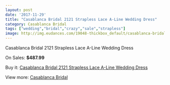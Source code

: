 ```yaml
---
layout: post
date: '2017-11-29'
title: "Casablanca Bridal 2121 Strapless Lace A-Line Wedding Dress"
category: Casablanca Bridal
tags: ["wedding","bridal","crazy","sale","strapless"]
image: http://img.eudances.com/19048-thickbox_default/casablanca-bridal-2121-strapless-lace-a-line-wedding-dress.jpg
---
```

Casablanca Bridal 2121 Strapless Lace A-Line Wedding Dress

On Sales: **$487.99**
<a href="https://www.eudances.com/en/casablanca-bridal/5665-casablanca-bridal-2121-strapless-lace-a-line-wedding-dress.html"><amp-img layout="responsive" width="600" height="600" src="//img.eudances.com/19048-thickbox_default/casablanca-bridal-2121-strapless-lace-a-line-wedding-dress.jpg" alt="Casablanca Bridal 2121 Strapless Lace A-Line Wedding Dress 0" /></a>
<a href="https://www.eudances.com/en/casablanca-bridal/5665-casablanca-bridal-2121-strapless-lace-a-line-wedding-dress.html"><amp-img layout="responsive" width="600" height="600" src="//img.eudances.com/19050-thickbox_default/casablanca-bridal-2121-strapless-lace-a-line-wedding-dress.jpg" alt="Casablanca Bridal 2121 Strapless Lace A-Line Wedding Dress 1" /></a>
<a href="https://www.eudances.com/en/casablanca-bridal/5665-casablanca-bridal-2121-strapless-lace-a-line-wedding-dress.html"><amp-img layout="responsive" width="600" height="600" src="//img.eudances.com/19049-thickbox_default/casablanca-bridal-2121-strapless-lace-a-line-wedding-dress.jpg" alt="Casablanca Bridal 2121 Strapless Lace A-Line Wedding Dress 2" /></a>

Buy it: [Casablanca Bridal 2121 Strapless Lace A-Line Wedding Dress](https://www.eudances.com/en/casablanca-bridal/5665-casablanca-bridal-2121-strapless-lace-a-line-wedding-dress.html "Casablanca Bridal 2121 Strapless Lace A-Line Wedding Dress")

View more: [Casablanca Bridal](https://www.eudances.com/en/4-casablanca-bridal "Casablanca Bridal")